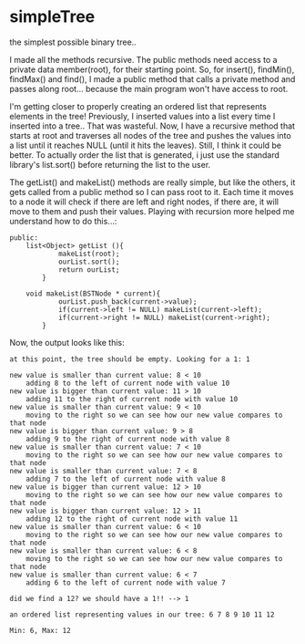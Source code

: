 # simpleTree
the simplest possible binary tree.. 

I made all the methods recursive. The public methods need access to a private data member(root), for their starting point. So, for insert(), findMin(), findMax() and find(), I made a public method that calls a private method and passes along root... because the main program won't have access to root.

I'm getting closer to properly creating an ordered list that represents elements in the tree! Previously, I inserted values into a list every time I inserted into a tree.. That was wasteful. Now, I have a recursive method that starts at root and traverses all nodes of the tree and pushes the values into a list until it reaches NULL (until it hits the leaves). Still, I think it could be better. To actually order the list that is generated, i just use the standard library's list.sort() before returning the list to the user.

The getList() and makeList() methods are really simple, but like the others, it gets called from a public method so I can pass root to it. Each time it moves to a node it will check if there are left and right nodes, if there are, it will move to them and push their values. Playing with recursion more helped me understand how to do this...:
```
public:
	list<Object> getList (){
        	makeList(root);
        	ourList.sort();
        	return ourList;
        }

	void makeList(BSTNode * current){
	      	ourList.push_back(current->value);
	      	if(current->left != NULL) makeList(current->left);
	      	if(current->right != NULL) makeList(current->right);
      	}
```

Now, the output looks like this:
```
at this point, the tree should be empty. Looking for a 1: 1

new value is smaller than current value: 8 < 10
	adding 8 to the left of current node with value 10
new value is bigger than current value: 11 > 10
	adding 11 to the right of current node with value 10
new value is smaller than current value: 9 < 10
	moving to the right so we can see how our new value compares to that node
new value is bigger than current value: 9 > 8
	adding 9 to the right of current node with value 8
new value is smaller than current value: 7 < 10
	moving to the right so we can see how our new value compares to that node
new value is smaller than current value: 7 < 8
	adding 7 to the left of current node with value 8
new value is bigger than current value: 12 > 10
	moving to the right so we can see how our new value compares to that node
new value is bigger than current value: 12 > 11
	adding 12 to the right of current node with value 11
new value is smaller than current value: 6 < 10
	moving to the right so we can see how our new value compares to that node
new value is smaller than current value: 6 < 8
	moving to the right so we can see how our new value compares to that node
new value is smaller than current value: 6 < 7
	adding 6 to the left of current node with value 7
	
did we find a 12? we should have a 1!! --> 1

an ordered list representing values in our tree: 6 7 8 9 10 11 12 

Min: 6, Max: 12
```


